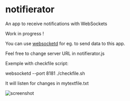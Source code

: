# notifierator
An app to receive notifications with WebSockets

Work in progress !

You can use [websocketd](http://websocketd.com) for eg. to send data to this app.

Feel free to change server URL in notifierator.js


Exemple with checkfile script:

websocketd --port 8181 ./checkfile.sh

It will listen for changes in mytextfile.txt

![screenshot](https://cloud.githubusercontent.com/assets/119288/6393257/c5b0a37e-bdc8-11e4-9387-680d03b4a1c6.png)
